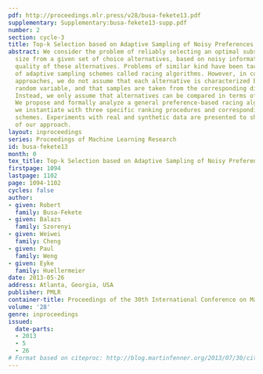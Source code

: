 ```yaml
---
pdf: http://proceedings.mlr.press/v28/busa-fekete13.pdf
supplementary: Supplementary:busa-fekete13-supp.pdf
number: 2
section: cycle-3
title: Top-k Selection based on Adaptive Sampling of Noisy Preferences
abstract: We consider the problem of reliably selecting an optimal subset of fixed
  size from a given set of choice alternatives, based on noisy information about the
  quality of these alternatives. Problems of similar kind have been tackled by means
  of adaptive sampling schemes called racing algorithms. However, in contrast to existing
  approaches, we do not assume that each alternative is characterized by a real-valued
  random variable, and that samples are taken from the corresponding distributions.
  Instead, we only assume that alternatives can be compared in terms of pairwise preferences.
  We propose and formally analyze a general preference-based racing algorithm that
  we instantiate with three specific ranking procedures and corresponding sampling
  schemes. Experiments with real and synthetic data are presented to show the efficiency
  of our approach.
layout: inproceedings
series: Proceedings of Machine Learning Research
id: busa-fekete13
month: 0
tex_title: Top-k Selection based on Adaptive Sampling of Noisy Preferences
firstpage: 1094
lastpage: 1102
page: 1094-1102
cycles: false
author:
- given: Robert
  family: Busa-Fekete
- given: Balazs
  family: Szorenyi
- given: Weiwei
  family: Cheng
- given: Paul
  family: Weng
- given: Eyke
  family: Huellermeier
date: 2013-05-26
address: Atlanta, Georgia, USA
publisher: PMLR
container-title: Proceedings of the 30th International Conference on Machine Learning
volume: '28'
genre: inproceedings
issued:
  date-parts:
  - 2013
  - 5
  - 26
# Format based on citeproc: http://blog.martinfenner.org/2013/07/30/citeproc-yaml-for-bibliographies/
---
```


